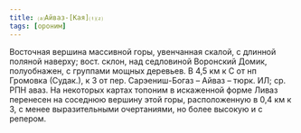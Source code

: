 ```yaml
---
title: ⒜Айваз-[Кая]⒯⒵
tags: [ороним]
---
```


Восточная вершина массивной горы, увенчанная скалой, с длинной поляной наверху;
вост. склон, над седловиной Воронский Домик, полуобнажен, с группами мощных
деревьев. В 4,5 км к С от нп Громовка (Судак.), к З от пер. Сарэениш-Богаз –
Айваз – тюрк. ИЛ; ср. РПН аваз. На некоторых картах топоним в искаженной форме
Ливаз перенесен на соседнюю вершину этой горы, расположенную в 0,4 км к З, с
менее выразительными очертаниями, но более высокую и с репером.
